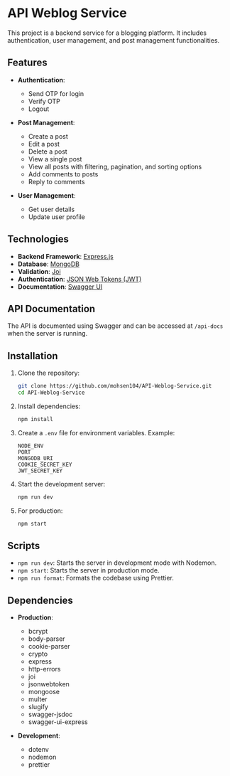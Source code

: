 
# API Weblog Service

This project is a backend service for a blogging platform. It includes authentication, user management, and post management functionalities.

## Features

- **Authentication**:
  - Send OTP for login
  - Verify OTP
  - Logout

- **Post Management**:
  - Create a post
  - Edit a post
  - Delete a post
  - View a single post
  - View all posts with filtering, pagination, and sorting options
  - Add comments to posts
  - Reply to comments

- **User Management**:
  - Get user details
  - Update user profile

## Technologies

- **Backend Framework**: [Express.js](https://expressjs.com/)
- **Database**: [MongoDB](https://www.mongodb.com/)
- **Validation**: [Joi](https://joi.dev/)
- **Authentication**: [JSON Web Tokens (JWT)](https://jwt.io/)
- **Documentation**: [Swagger UI](https://swagger.io/tools/swagger-ui/)

## API Documentation

The API is documented using Swagger and can be accessed at `/api-docs` when the server is running.

## Installation

1. Clone the repository:

    ```bash
    git clone https://github.com/mohsen104/API-Weblog-Service.git
    cd API-Weblog-Service
    ```

2. Install dependencies:

    ```bash
    npm install
    ```

3. Create a `.env` file for environment variables. Example:

    ```env
    NODE_ENV
    PORT
    MONGODB_URI
    COOKIE_SECRET_KEY
    JWT_SECRET_KEY
    ```

4. Start the development server:

    ```bash
    npm run dev
    ```

5. For production:

    ```bash
    npm start
    ```

## Scripts

- `npm run dev`: Starts the server in development mode with Nodemon.
- `npm start`: Starts the server in production mode.
- `npm run format`: Formats the codebase using Prettier.

## Dependencies

- **Production**:
  - bcrypt
  - body-parser
  - cookie-parser
  - crypto
  - express
  - http-errors
  - joi
  - jsonwebtoken
  - mongoose
  - multer
  - slugify
  - swagger-jsdoc
  - swagger-ui-express

- **Development**:
  - dotenv
  - nodemon
  - prettier
